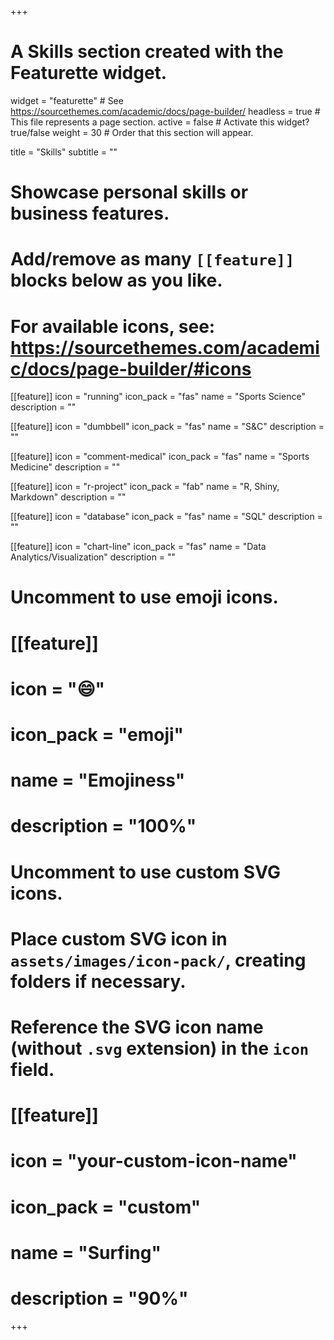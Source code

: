+++
# A Skills section created with the Featurette widget.
widget = "featurette"  # See https://sourcethemes.com/academic/docs/page-builder/
headless = true  # This file represents a page section.
active = false  # Activate this widget? true/false
weight = 30  # Order that this section will appear.

title = "Skills"
subtitle = ""

# Showcase personal skills or business features.
# 
# Add/remove as many `[[feature]]` blocks below as you like.
# 
# For available icons, see: https://sourcethemes.com/academic/docs/page-builder/#icons


  


[[feature]]
icon = "running"
icon_pack = "fas"
name = "Sports Science"
description = ""

[[feature]]
icon = "dumbbell"
icon_pack = "fas"
name = "S&C"
description = ""

[[feature]]
icon = "comment-medical"
icon_pack = "fas"
name = "Sports Medicine"
description = ""

[[feature]]
  icon = "r-project"
  icon_pack = "fab"
  name = "R, Shiny, Markdown"
  description = ""

[[feature]]
icon = "database"
icon_pack = "fas"
name = "SQL"
description = ""  
  
[[feature]]
  icon = "chart-line"
  icon_pack = "fas"
  name = "Data Analytics/Visualization"
  description = ""  
  

# Uncomment to use emoji icons.
# [[feature]]
#  icon = ":smile:"
#  icon_pack = "emoji"
#  name = "Emojiness"
#  description = "100%"  

# Uncomment to use custom SVG icons.
# Place custom SVG icon in `assets/images/icon-pack/`, creating folders if necessary.
# Reference the SVG icon name (without `.svg` extension) in the `icon` field.
# [[feature]]
#  icon = "your-custom-icon-name"
#  icon_pack = "custom"
#  name = "Surfing"
#  description = "90%"

+++
